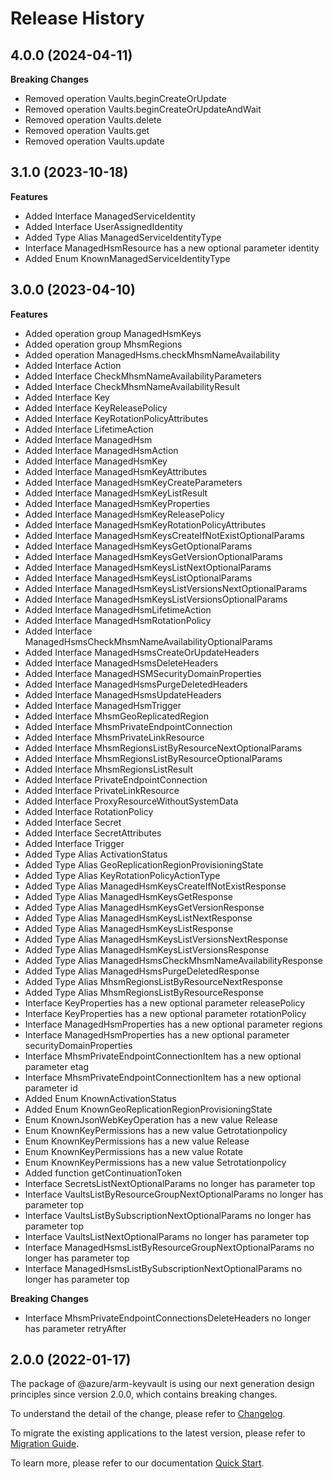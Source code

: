 # Release History
    
## 4.0.0 (2024-04-11)
    
**Breaking Changes**

  - Removed operation Vaults.beginCreateOrUpdate
  - Removed operation Vaults.beginCreateOrUpdateAndWait
  - Removed operation Vaults.delete
  - Removed operation Vaults.get
  - Removed operation Vaults.update
    
    
## 3.1.0 (2023-10-18)
    
**Features**

  - Added Interface ManagedServiceIdentity
  - Added Interface UserAssignedIdentity
  - Added Type Alias ManagedServiceIdentityType
  - Interface ManagedHsmResource has a new optional parameter identity
  - Added Enum KnownManagedServiceIdentityType
    
    
## 3.0.0 (2023-04-10)
    
**Features**

  - Added operation group ManagedHsmKeys
  - Added operation group MhsmRegions
  - Added operation ManagedHsms.checkMhsmNameAvailability
  - Added Interface Action
  - Added Interface CheckMhsmNameAvailabilityParameters
  - Added Interface CheckMhsmNameAvailabilityResult
  - Added Interface Key
  - Added Interface KeyReleasePolicy
  - Added Interface KeyRotationPolicyAttributes
  - Added Interface LifetimeAction
  - Added Interface ManagedHsm
  - Added Interface ManagedHsmAction
  - Added Interface ManagedHsmKey
  - Added Interface ManagedHsmKeyAttributes
  - Added Interface ManagedHsmKeyCreateParameters
  - Added Interface ManagedHsmKeyListResult
  - Added Interface ManagedHsmKeyProperties
  - Added Interface ManagedHsmKeyReleasePolicy
  - Added Interface ManagedHsmKeyRotationPolicyAttributes
  - Added Interface ManagedHsmKeysCreateIfNotExistOptionalParams
  - Added Interface ManagedHsmKeysGetOptionalParams
  - Added Interface ManagedHsmKeysGetVersionOptionalParams
  - Added Interface ManagedHsmKeysListNextOptionalParams
  - Added Interface ManagedHsmKeysListOptionalParams
  - Added Interface ManagedHsmKeysListVersionsNextOptionalParams
  - Added Interface ManagedHsmKeysListVersionsOptionalParams
  - Added Interface ManagedHsmLifetimeAction
  - Added Interface ManagedHsmRotationPolicy
  - Added Interface ManagedHsmsCheckMhsmNameAvailabilityOptionalParams
  - Added Interface ManagedHsmsCreateOrUpdateHeaders
  - Added Interface ManagedHsmsDeleteHeaders
  - Added Interface ManagedHSMSecurityDomainProperties
  - Added Interface ManagedHsmsPurgeDeletedHeaders
  - Added Interface ManagedHsmsUpdateHeaders
  - Added Interface ManagedHsmTrigger
  - Added Interface MhsmGeoReplicatedRegion
  - Added Interface MhsmPrivateEndpointConnection
  - Added Interface MhsmPrivateLinkResource
  - Added Interface MhsmRegionsListByResourceNextOptionalParams
  - Added Interface MhsmRegionsListByResourceOptionalParams
  - Added Interface MhsmRegionsListResult
  - Added Interface PrivateEndpointConnection
  - Added Interface PrivateLinkResource
  - Added Interface ProxyResourceWithoutSystemData
  - Added Interface RotationPolicy
  - Added Interface Secret
  - Added Interface SecretAttributes
  - Added Interface Trigger
  - Added Type Alias ActivationStatus
  - Added Type Alias GeoReplicationRegionProvisioningState
  - Added Type Alias KeyRotationPolicyActionType
  - Added Type Alias ManagedHsmKeysCreateIfNotExistResponse
  - Added Type Alias ManagedHsmKeysGetResponse
  - Added Type Alias ManagedHsmKeysGetVersionResponse
  - Added Type Alias ManagedHsmKeysListNextResponse
  - Added Type Alias ManagedHsmKeysListResponse
  - Added Type Alias ManagedHsmKeysListVersionsNextResponse
  - Added Type Alias ManagedHsmKeysListVersionsResponse
  - Added Type Alias ManagedHsmsCheckMhsmNameAvailabilityResponse
  - Added Type Alias ManagedHsmsPurgeDeletedResponse
  - Added Type Alias MhsmRegionsListByResourceNextResponse
  - Added Type Alias MhsmRegionsListByResourceResponse
  - Interface KeyProperties has a new optional parameter releasePolicy
  - Interface KeyProperties has a new optional parameter rotationPolicy
  - Interface ManagedHsmProperties has a new optional parameter regions
  - Interface ManagedHsmProperties has a new optional parameter securityDomainProperties
  - Interface MhsmPrivateEndpointConnectionItem has a new optional parameter etag
  - Interface MhsmPrivateEndpointConnectionItem has a new optional parameter id
  - Added Enum KnownActivationStatus
  - Added Enum KnownGeoReplicationRegionProvisioningState
  - Enum KnownJsonWebKeyOperation has a new value Release
  - Enum KnownKeyPermissions has a new value Getrotationpolicy
  - Enum KnownKeyPermissions has a new value Release
  - Enum KnownKeyPermissions has a new value Rotate
  - Enum KnownKeyPermissions has a new value Setrotationpolicy
  - Added function getContinuationToken
  - Interface SecretsListNextOptionalParams no longer has parameter top
  - Interface VaultsListByResourceGroupNextOptionalParams no longer has parameter top
  - Interface VaultsListBySubscriptionNextOptionalParams no longer has parameter top
  - Interface VaultsListNextOptionalParams no longer has parameter top
  - Interface ManagedHsmsListByResourceGroupNextOptionalParams no longer has parameter top
  - Interface ManagedHsmsListBySubscriptionNextOptionalParams no longer has parameter top

**Breaking Changes**

  - Interface MhsmPrivateEndpointConnectionsDeleteHeaders no longer has parameter retryAfter
    
    
## 2.0.0 (2022-01-17)

The package of @azure/arm-keyvault is using our next generation design principles since version 2.0.0, which contains breaking changes.

To understand the detail of the change, please refer to [Changelog](https://aka.ms/js-track2-changelog).

To migrate the existing applications to the latest version, please refer to [Migration Guide](https://aka.ms/js-track2-migration-guide).

To learn more, please refer to our documentation [Quick Start](https://aka.ms/azsdk/js/mgmt/quickstart ).

